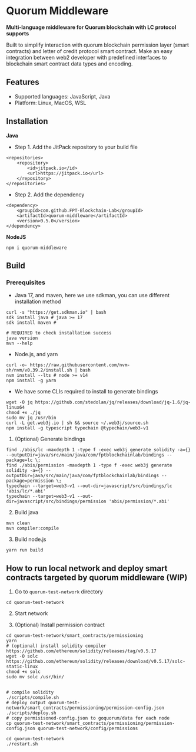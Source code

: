 # Quorum Middleware

**Multi-language middleware for Quorum blockchain with LC protocol supports**

Built to simplify interaction with quorum blockchain permission layer (smart contracts) and letter of credit protocol smart contract. Make an easy integration between web2 developer with predefined interfaces to blockchain smart contract data types and encoding.

## Features
- Supported languages: JavaScript, Java
- Platform: Linux, MacOS, WSL

## Installation

**Java**

- Step 1. Add the JitPack repository to your build file

```
<repositories>
    <repository>
        <id>jitpack.io</id>
        <url>https://jitpack.io</url>
    </repository>
</repositories>
```

- Step 2. Add the dependency

```
<dependency>
    <groupId>com.github.FPT-Blockchain-Lab</groupId>
    <artifactId>quorum-middleware</artifactId>
    <version>0.5.0</version>
</dependency>
```

**NodeJS**

```
npm i quorum-middleware
```

## Build

### Prerequisites

- Java 17, and maven, here we use sdkman, you can use different installation method

```
curl -s "https://get.sdkman.io" | bash
sdk install java # java >= 17
sdk install maven # 

# REQUIRED to check installation success
java version
mvn --help
```

- Node.js, and yarn
```
curl -o- https://raw.githubusercontent.com/nvm-sh/nvm/v0.39.2/install.sh | bash
nvm install --lts # node >= v14
npm install -g yarn
```

- We have some CLIs required to install to generate bindings
```
wget -O jq https://github.com/stedolan/jq/releases/download/jq-1.6/jq-linux64
chmod +x ./jq
sudo mv jq /usr/bin
curl -L get.web3j.io | sh && source ~/.web3j/source.sh
npm install -g typescript typechain @typechain/web3-v1
```

1. (Optional) Generate bindings
```
find ./abis/lc -maxdepth 1 -type f -exec web3j generate solidity -a={} --outputDir=java/src/main/java/com/fptblockchainlab/bindings --package=lc \;
find ./abis/permission -maxdepth 1 -type f -exec web3j generate solidity -a={} --outputDir=java/src/main/java/com/fptblockchainlab/bindings --package=permission \;
typechain --target=web3-v1 --out-dir=javascript/src/bindings/lc 'abis/lc/*.abi'
typechain --target=web3-v1 --out-dir=javascript/src/bindings/permission 'abis/permission/*.abi'
```

2. Build java
```
mvn clean
mvn compiler:compile
```

3. Build node.js
```
yarn run build
```

## How to run local network and deploy smart contracts targeted by quorum middleware (WIP)

1. Go to `quorum-test-network` directory
```
cd quorum-test-network
```


2. Start network

3. (Optional) Install permission contract
```
cd quorum-test-network/smart_contracts/permissioning
yarn
# (optional) install solidity compiler https://github.com/ethereum/solidity/releases/tag/v0.5.17
wget -O solc https://github.com/ethereum/solidity/releases/download/v0.5.17/solc-static-linux
chmod +x solc
sudo mv solc /usr/bin/


# compile solidity
./scripts/compile.sh
# deploy output quorum-test-network/smart_contracts/permissioning/permission-config.json
./scripts/deploy.sh
# copy permisisoned-config.json to goquorum/data for each node
cp quorum-test-network/smart_contracts/permissioning/permission-config.json quorum-test-network/config/permissions

cd quorum-test-network
./restart.sh
```
